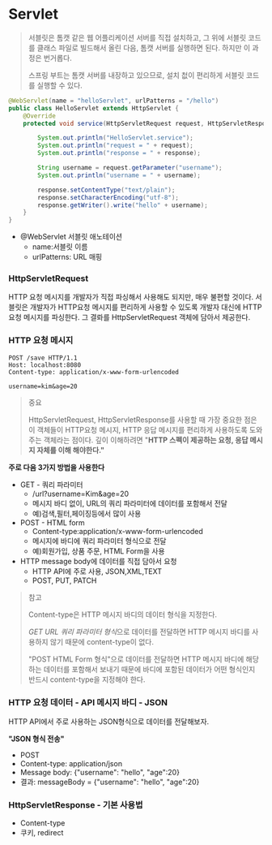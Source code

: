 # Servlet



> 서블릿은 톰캣 같은 웹 어플리케이션 서버를 직접 설치하고, 그 위에 서블릿 코드를 클래스 파일로 빌드해서 올린 다음, 톰캣 서버를 실행하면 된다. 하지만 이 과정은 번거롭다.
>
> 스프링 부트는 톰캣 서버를 내장하고 있으므로, 설치 첪이 편리하게 서블릿 코드를 실행할 수 있다.

 



```java
@WebServlet(name = "helloServlet", urlPatterns = "/hello")
public class HelloServlet extends HttpServlet {
    @Override
    protected void service(HttpServletRequest request, HttpServletResponse response) throws ServletException, IOException {

        System.out.println("HelloServlet.service");
        System.out.println("request = " + request);
        System.out.println("response = " + response);

        String username = request.getParameter("username");
        System.out.println("username = " + username);

        response.setContentType("text/plain");
        response.setCharacterEncoding("utf-8");
        response.getWriter().write("hello" + username);
    }
}

```

- @WebServlet 서블릿 애노테이션
  - name:서블릿 이름
  - urlPatterns: URL 매핑



### HttpServletRequest

HTTP 요청 메시지를 개발자가 직접 파싱해서 사용해도 되지만, 매우 불편할 것이다. 서블릿은 개발자가 HTTP요청 메시지를 편리하게 사용할 수 있도록 개발자 대신에 HTTP 요청 메시지를 파싱한다. 그 결롸를 HttpServletRequest 객체에 담아서 제공한다.



### HTTP 요청 메시지

```
POST /save HTTP/1.1
Host: localhost:8080
Content-type: application/x-www-form-urlencoded

username=kim&age=20
```



> 중요
>
> HttpServletRequest, HttpServletResponse를 사용할 때 가장 중요한 점은 이 객체들이 HTTP요청 메시지, HTTP 응답 메시지를 편리하게 사용하도록 도와주는 객체라는 점이다. 깊이 이해하려면 "**HTTP 스펙이 제공하는 요청, 응답 메시지 자체를 이해 해야한다."**



**주로 다음 3가지 방법을 사용한다**

- GET - 쿼리 파라미터
  - /url?username=Kim&age=20
  - 메시지 바디 없이, URL의 쿼리 파라미터에 데이터를 포함해서 전달
  - 예)검색,필터,페이징등에서 많이 사용
- POST - HTML form
  - Content-type:application/x-www-form-urlencoded
  - 메시지에 바디에 쿼리 파라미터 형식으로 전달
  - 예)회원가입, 상품 주문, HTML Form을 사용
- HTTP message body에 데이터를 직접 담아서 요청
  - HTTP API에 주로 사용, JSON,XML,TEXT
  - POST, PUT, PATCH



> 참고
>
> Content-type은 HTTP 메시지 바디의 데이터 형식을 지정한다.
>
> *GET URL 쿼리 파라미터 형식*으로 데이터를 전달하면 HTTP 메시지 바디를 사용하지 않기 때문에 content-type이 없다.
>
> "POST HTML Form 형식"으로 데이터를 전달하면 HTTP 메시지 바디에 해당하는 데이터를 포함해서 보내기 때문에 바디에 포함된 데이터가 어떤 형식인지 반드시 content-type을 지정해야 한다.



### HTTP 요청 데이터 - API 메시지 바디 - JSON

HTTP API에서 주로 사용하는 JSON형식으로 데이터를 전달해보자.



**"JSON 형식 전송"**

- POST 
- Content-type: application/json
- Message body: {"username": "hello", "age":20}
- 결과: messageBody = {"username": "hello", "age":20}



### HttpServletResponse - 기본 사용법

- Content-type
- 쿠키, redirect

